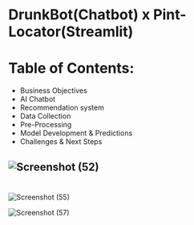 # DrunkBot(Chatbot) x Pint-Locator(Streamlit)
# Table of Contents:

- Business Objectives
- AI Chatbot
- Recommendation system
- Data Collection
- Pre-Processing
- Model Development & Predictions
- Challenges & Next Steps


## ![Screenshot (52)](https://user-images.githubusercontent.com/80455832/122505976-fd800d00-d02f-11eb-98a9-59ade9ff72b0.png)


#
![Screenshot (55)](https://user-images.githubusercontent.com/80455832/122506485-04f3e600-d031-11eb-9c50-7134c59b024e.png)


![Screenshot (57)](https://user-images.githubusercontent.com/80455832/122506481-032a2280-d031-11eb-9102-7ff1bba591e3.png)



